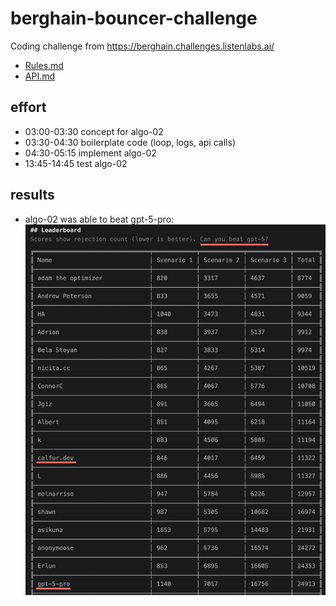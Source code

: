 # berghain-bouncer-challenge

Coding challenge from https://berghain.challenges.listenlabs.ai/

- [Rules.md](./Rules.md)
- [API.md](./API.md)

## effort

- 03:00-03:30 concept for algo-02
- 03:30-04:30 boilerplate code (loop, logs, api calls)
- 04:30-05:15 implement algo-02
- 13:45-14:45 test algo-02

## results

- algo-02 was able to beat gpt-5-pro: ![algo-02 results](results_algo-02.png)
